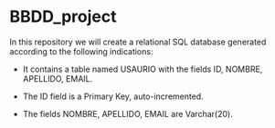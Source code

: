 # BBDD_project

In this repository we will create a relational SQL database generated according to the following indications:

- It contains a table named USAURIO with the fields ID, NOMBRE, APELLIDO, EMAIL.

- The ID field is a Primary Key, auto-incremented.

- The fields NOMBRE, APELLIDO, EMAIL are Varchar(20).
